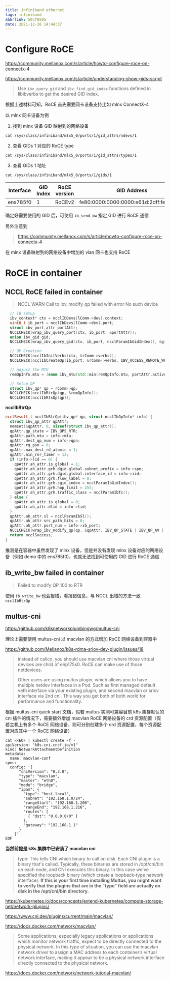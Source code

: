 ```yaml
---
title: infiniband ethernet
tags: infiniband
abbrlink: 50cf0505
date: 2021-12-26 14:44:37
---
```


# Configure RoCE

https://community.mellanox.com/s/article/howto-configure-roce-on-connectx-4

https://community.mellanox.com/s/article/understanding-show-gids-script

> Use `ibv_query_gid` and `ibv_find_gid_index` functions defined in libibverbs to get the desired GID index.

根据上述材料可知，RoCE 首先需要网卡设备支持比如 mlnx ConnectX-4

以 mlnx 网卡设备为例

1. 找到 mlnx 设备 GID 映射到的网络设备

`cat /sys/class/infiniband/mlx5_0/ports/1/gid_attrs/ndevs/1`

2. 查看 GIDs 1 对应的 RoCE type

`cat /sys/class/infiniband/mlx5_0/ports/1/gid_attrs/types/1`

3. 查看 GIDs 1 地址

`cat /sys/class/infiniband/mlx5_0/ports/1/gids/1`

| Interface   | GID Index | RoCE version | GID Address |
| ----------- | ----------- | ----------- | ----------- |
| ens785f0    | 1        | RoCEv2 | fe80:0000:0000:0000:e61d:2dff:fef2:a488 |

确定好需要使用的 GID 后，可使用 `ib_send_bw` 指定 GID 进行 RoCE 通信

另外注意到

> https://community.mellanox.com/s/article/howto-configure-roce-on-connectx-4

在 mlnx 设备映射到的网络设备中增加的 vlan 网卡也支持 RoCE

# RoCE in container

## NCCL RoCE failed in container

> NCCL WARN Call to ibv_modify_qp failed with error No such device

```c++
  // IB setup
  ibv_context* ctx = ncclIbDevs[lComm->dev].context;
  uint8_t ib_port = ncclIbDevs[lComm->dev].port;
  struct ibv_port_attr portAttr;
  NCCLCHECK(wrap_ibv_query_port(ctx, ib_port, &portAttr));
  union ibv_gid gid;
  NCCLCHECK(wrap_ibv_query_gid(ctx, ib_port, ncclParamIbGidIndex(), &gid));

  // QP Creation
  NCCLCHECK(ncclIbInitVerbs(ctx, &rComm->verbs));
  NCCLCHECK(ncclIbCreateQp(ib_port, &rComm->verbs, IBV_ACCESS_REMOTE_WRITE, &rComm->qp));

  // Adjust the MTU
  remQpInfo.mtu = (enum ibv_mtu)std::min(remQpInfo.mtu, portAttr.active_mtu);

  // Setup QP
  struct ibv_qp* qp = rComm->qp;
  NCCLCHECK(ncclIbRtrQp(qp, &remQpInfo));
  NCCLCHECK(ncclIbRtsQp(qp));
```

**ncclIbRtrQp**

```c++
ncclResult_t ncclIbRtrQp(ibv_qp* qp, struct ncclIbQpInfo* info) {
  struct ibv_qp_attr qpAttr;
  memset(&qpAttr, 0, sizeof(struct ibv_qp_attr));
  qpAttr.qp_state = IBV_QPS_RTR;
  qpAttr.path_mtu = info->mtu;
  qpAttr.dest_qp_num = info->qpn;
  qpAttr.rq_psn = 0;
  qpAttr.max_dest_rd_atomic = 1;
  qpAttr.min_rnr_timer = 12;
  if (info->lid == 0) {
    qpAttr.ah_attr.is_global = 1;
    qpAttr.ah_attr.grh.dgid.global.subnet_prefix = info->spn;
    qpAttr.ah_attr.grh.dgid.global.interface_id = info->iid;
    qpAttr.ah_attr.grh.flow_label = 0;
    qpAttr.ah_attr.grh.sgid_index = ncclParamIbGidIndex();
    qpAttr.ah_attr.grh.hop_limit = 255;
    qpAttr.ah_attr.grh.traffic_class = ncclParamIbTc();
  } else {
    qpAttr.ah_attr.is_global = 0;
    qpAttr.ah_attr.dlid = info->lid;
  }
  qpAttr.ah_attr.sl = ncclParamIbSl();
  qpAttr.ah_attr.src_path_bits = 0;
  qpAttr.ah_attr.port_num = info->ib_port;
  NCCLCHECK(wrap_ibv_modify_qp(qp, &qpAttr, IBV_QP_STATE | IBV_QP_AV | IBV_QP_PATH_MTU | IBV_QP_DEST_QPN | IBV_QP_RQ_PSN | IBV_QP_MAX_DEST_RD_ATOMIC | IBV_QP_MIN_RNR_TIMER));
  return ncclSuccess;
}
```

推测是在容器中虽然发现了 mlnx 设备，但是并没有发现 mlnx 设备对应的网络设备（例如 demo 中的 ens785f0)，也就无法找到可使用的 GID 进行 RoCE 通信

## ib_write_bw failed in container

> Failed to modify QP 100 to RTR

使用 `ib_write_bw` 也会报错，看报错信息，与 NCCL 出错的方法一致 `ncclIbRtrQp`

## multus-cni

https://github.com/k8snetworkplumbingwg/multus-cni

理论上需要使用 multus-cni 以 macvlan 的方式增加 RoCE 网络设备到容器中

https://github.com/Mellanox/k8s-rdma-sriov-dev-plugin/issues/18

> instead of calico, you should use macvlan cni where those virtual devices are child of enp175s0. RoCE can make use of those netdevices.
>
> Other users are using multus plugin, which allows you to have multiple netdev interfaces in a Pod. Such as first managed default veth interface via your existing plugin, and second macvlan or sriov interface via 2nd cni.
This way you get both of both world for performance and functionality.

根据 multus-cni quick start 文档，假若 multus 实测可兼容目前 k8s 集群默认的 cni 插件的情况下，需要额外增加 macvlan RoCE 网络设备的 crd 资源配置（假若主机上有多个 RoCE 网络设备，则可分别创建多个 crd 资源配置，每个资源配置对应其中一个 RoCE 网络设备）

```shell
cat <<EOF | kubectl create -f -
apiVersion: "k8s.cni.cncf.io/v1"
kind: NetworkAttachmentDefinition
metadata:
  name: macvlan-conf
spec:
  config: '{
      "cniVersion": "0.3.0",
      "type": "macvlan",
      "master": "eth0",
      "mode": "bridge",
      "ipam": {
        "type": "host-local",
        "subnet": "192.168.1.0/24",
        "rangeStart": "192.168.1.200",
        "rangeEnd": "192.168.1.216",
        "routes": [
          { "dst": "0.0.0.0/0" }
        ],
        "gateway": "192.168.1.1"
      }
    }'
EOF
```

**当然前提是 k8s 集群中已安装了 macvlan cni**

> type: This tells CNI which binary to call on disk. Each CNI plugin is a binary that's called. Typically, these binaries are stored in /opt/cni/bin on each node, and CNI executes this binary. In this case we've specified the loopback binary (which create a loopback-type network interface). **If this is your first time installing Multus, you might want to verify that the plugins that are in the "type" field are actually on disk in the /opt/cni/bin directory.**

https://kubernetes.io/docs/concepts/extend-kubernetes/compute-storage-net/network-plugins/

https://www.cni.dev/plugins/current/main/macvlan/

https://docs.docker.com/network/macvlan/

> Some applications, especially legacy applications or applications which monitor network traffic, expect to be directly connected to the physical network. In this type of situation, you can use the macvlan network driver to assign a MAC address to each container’s virtual network interface, making it appear to be a physical network interface directly connected to the physical network.

https://docs.docker.com/network/network-tutorial-macvlan/
